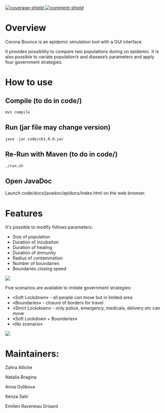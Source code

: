 [main]: https://gaufre.informatique.univ-paris-diderot.fr/raveneau/corona-bounce
[coverage-shield]: https://img.shields.io/badge/Coverage-31%25-yellow
[comment-shield]: https://img.shields.io/badge/Javadoc-100%25-brightgreen
[ ![coverage-shield][] ][main]
[ ![comment-shield][] ][main]


# **Overview**

Corona Bounce is an epidemic simulation tool with a GUI interface.

It provides possibility to compare two populations during un epidemic.
It is also possible to variate population’s and disease’s parameters and apply four government strategies.

# **How to use**

## Compile (to do in code/)
```
mvn compile
```

## Run (jar file may change version)
```
java -jar code/cb1.0.8.jar
```

## Re-Run with Maven (to do in code/)
```
./run.sh
```

## Open JavaDoc
Launch code/docs/javadoc/apidocs/index.html on the web browser.


# **Features**

It's possible to modify follows parameters:
* Size of population
* Duration of incubation
* Duration of healing
* Duration of immunity
* Radius of contamination
* Number of boundaries
* Boundaries closing speed 


![](https://gaufre.informatique.univ-paris-diderot.fr/raveneau/corona-bounce/blob/master/code/target/project_1_resize.gif)

Five scenarios are available to imitate government strategies:

* «Soft Lockdown» - all people can move but in limited area
* «Boundaries» - closure of borders for travel 
* «Strict Lockdown» - only police, emergency, medicals, delivery etc can move
* «Soft Lockdown + Boundaries»
* «No scenario»

![](https://gaufre.informatique.univ-paris-diderot.fr/raveneau/corona-bounce/blob/master/code/target/project_2_resize.gif)



# **Maintainers:**

Zahra Alliche

Natalia Bragina

Anna Golikova

Kenza Sahi

Emilien Raveneau Grisard
